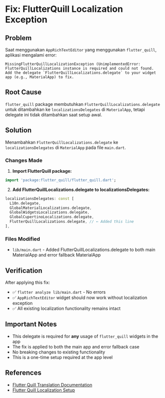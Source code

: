 # Fix: FlutterQuill Localization Exception

## Problem
Saat menggunakan `AppRichTextEditor` yang menggunakan `flutter_quill`, aplikasi mengalami error:

```
MissingFlutterQuillLocalizationException (UnimplementedError: FlutterQuillLocalizations instance is required and could not found.
Add the delegate `FlutterQuillLocalizations.delegate` to your widget app (e.g., MaterialApp) to fix.
```

## Root Cause
`flutter_quill` package membutuhkan `FlutterQuillLocalizations.delegate` untuk ditambahkan ke `localizationsDelegates` di `MaterialApp`, tetapi delegate ini tidak ditambahkan saat setup awal.

## Solution
Menambahkan `FlutterQuillLocalizations.delegate` ke `localizationsDelegates` di `MaterialApp` pada file `main.dart`.

### Changes Made

1. **Import FlutterQuill package:**
```dart
import 'package:flutter_quill/flutter_quill.dart';
```

2. **Add FlutterQuillLocalizations.delegate to localizationsDelegates:**
```dart
localizationsDelegates: const [
  L10n.delegate,
  GlobalMaterialLocalizations.delegate,
  GlobalWidgetsLocalizations.delegate,
  GlobalCupertinoLocalizations.delegate,
  FlutterQuillLocalizations.delegate, // ← Added this line
],
```

### Files Modified
- `lib/main.dart` - Added FlutterQuillLocalizations.delegate to both main MaterialApp and error fallback MaterialApp

## Verification
After applying this fix:
- ✅ `flutter analyze lib/main.dart` - No errors
- ✅ `AppRichTextEditor` widget should now work without localization exception
- ✅ All existing localization functionality remains intact

## Important Notes
- This delegate is required for **any** usage of `flutter_quill` widgets in the app
- The fix is applied to both the main app and error fallback case
- No breaking changes to existing functionality
- This is a one-time setup required at the app level

## References
- [Flutter Quill Translation Documentation](https://github.com/singerdmx/flutter-quill/blob/master/doc/translation.md)
- [Flutter Quill Localization Setup](https://pub.dev/packages/flutter_quill#localization)
